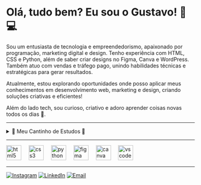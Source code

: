 <h1 align="left">Olá, tudo bem? Eu sou o Gustavo! 👋💻</h1>
Sou um entusiasta de tecnologia e empreendedorismo, apaixonado por programação, marketing digital e design. Tenho experiência com HTML, CSS e Python, além de saber criar designs no Figma, Canva e WordPress. Também atuo com vendas e tráfego pago, unindo habilidades técnicas e estratégicas para gerar resultados.

Atualmente, estou explorando oportunidades onde posso aplicar meus conhecimentos em desenvolvimento web, marketing e design, criando soluções criativas e eficientes!

Além do lado tech, sou curioso, criativo e adoro aprender coisas novas todos os dias 🚀.  

---

<details>
  <summary> 🌱 Meu Cantinho de Estudos 🌱 </summary>

  <hr>
  
  💻 Aprimorando minhas habilidades em programação
  (Construindo uma base sólida em HTML, CSS e Python)

  🎨 Desenvolvendo habilidades em design e criação de conteúdo
  (Aprendendo a criar interfaces, posts e materiais visuais atrativos)

  🌎 Marketing digital e vendas
  (Estratégias de tráfego pago, Instagram Ads e campanhas de vendas)

  ✨ Evoluindo continuamente para unir tecnologia, design e marketing em soluções reais.

</details>

<hr>
<div align="left">
  <img src="https://cdn.jsdelivr.net/gh/devicons/devicon/icons/html5/html5-original.svg" height="40" alt="html5 logo" />
  <img width="12" />
  <img src="https://cdn.jsdelivr.net/gh/devicons/devicon/icons/css3/css3-original.svg" height="40" alt="css3 logo" />
  <img width="12" />
  <img src="https://cdn.jsdelivr.net/gh/devicons/devicon/icons/python/python-original.svg" height="40" alt="python logo" />
  <img width="12" />
  <img src="https://cdn.jsdelivr.net/gh/devicons/devicon/icons/figma/figma-original.svg" height="40" alt="figma logo" />
  <img width="12" />
  <img src="https://cdn.jsdelivr.net/gh/devicons/devicon/icons/canva/canva-original.svg" height="40" alt="canva logo" />
  <img width="12" />
  <img src="https://cdn.jsdelivr.net/gh/devicons/devicon/icons/vscode/vscode-original.svg" height="40" alt="vscode logo" />
</div>

---

[![Instagram](https://img.shields.io/badge/Instagram-E4405F?style=for-the-badge&logo=instagram&logoColor=white)](https://www.instagram.com/seu_instagram/)
[![LinkedIn](https://img.shields.io/badge/LinkedIn-0077B5?style=for-the-badge&logo=linkedin&logoColor=white)](https://www.linkedin.com/in/seu_linkedin/)
[![Email](https://img.shields.io/badge/Email-D14836?style=for-the-badge&logo=gmail&logoColor=white)](mailto:seu_email@gmail.com)
